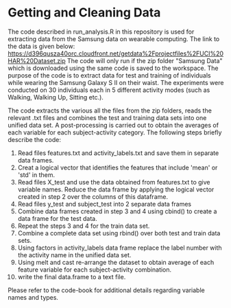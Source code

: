 Getting and Cleaning Data
==============
The code described in run_analysis.R in this repository is used for extracting data from the Samsung data on wearable computing. The link to the data is given below:
https://d396qusza40orc.cloudfront.net/getdata%2Fprojectfiles%2FUCI%20HAR%20Dataset.zip
The code will only run if the zip folder "Samsung Data" which is downloaded using the same code is saved to the workspace.
The purpose of the code is to extract data for test and training of individuals while wearing the Samsung Galaxy S II on their waist. The experiments were conducted on 30 individuals each in 5 different activity modes (such as Walking, Walking Up, Sitting etc.).

The code extracts the various all the files from the zip folders, reads the relevant .txt files and combines the test and training data sets into one unified data set. A post-processing is carried out to obtain the averages of each variable for each subject-activity category. The following steps briefly describe the code:

1. Read files features.txt and activity_labels.txt and save them in separate data frames.
2. Creat a logical vector that identifies the features that include 'mean' or 'std' in them.
3. Read files X_test and use the data obtained from features.txt to give variable names. Reduce the data frame by applying the logical vector created in step 2 over the columns of this dataframe.
4. Read files y_test and subject_test into 2 separate data frames
5. Combine data frames created in step 3 and 4 using cbind() to create a data frame for the test data.
6. Repeat the steps 3 and 4 for the train data set.
7. Combine a complete data set using rbind() over both test and train data sets.
8. Using factors in activity_labels data frame replace the label number with the activity name in the unified data set.
9. Using melt and cast re-arrange the dataset to obtain average of each feature variable for each subject-activity combination.
10. write the final data.frame to a text file.

Please refer to the code-book for additional details regarding variable names and types.
